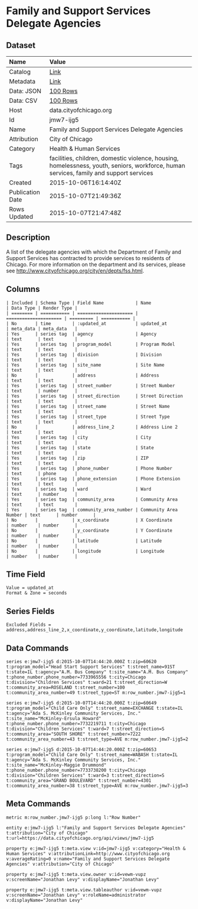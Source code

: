 # Family and Support Services Delegate Agencies

## Dataset

| Name | Value |
| :--- | :---- |
| Catalog | [Link](https://catalog.data.gov/dataset/family-and-support-services-delegate-agencies) |
| Metadata | [Link](https://data.cityofchicago.org/api/views/jmw7-ijg5) |
| Data: JSON | [100 Rows](https://data.cityofchicago.org/api/views/jmw7-ijg5/rows.json?max_rows=100) |
| Data: CSV | [100 Rows](https://data.cityofchicago.org/api/views/jmw7-ijg5/rows.csv?max_rows=100) |
| Host | data.cityofchicago.org |
| Id | jmw7-ijg5 |
| Name | Family and Support Services Delegate Agencies |
| Attribution | City of Chicago |
| Category | Health & Human Services |
| Tags | facilities, children, domestic violence, housing, homelessness, youth, seniors, workforce, human services, family and support services |
| Created | 2015-10-06T16:14:40Z |
| Publication Date | 2015-10-07T21:49:36Z |
| Rows Updated | 2015-10-07T21:47:48Z |

## Description

A list of the delegate agencies with which the Department of Family and Support Services has contracted to provide services to residents of Chicago.  For more information on the department and its services, please see http://www.cityofchicago.org/city/en/depts/fss.html.

## Columns

```ls
| Included | Schema Type | Field Name            | Name                  | Data Type | Render Type |
| ======== | =========== | ===================== | ===================== | ========= | =========== |
| No       | time        | :updated_at           | updated_at            | meta_data | meta_data   |
| Yes      | series tag  | agency                | Agency                | text      | text        |
| Yes      | series tag  | program_model         | Program Model         | text      | text        |
| Yes      | series tag  | division              | Division              | text      | text        |
| Yes      | series tag  | site_name             | Site Name             | text      | text        |
| No       |             | address               | Address               | text      | text        |
| Yes      | series tag  | street_number         | Street Number         | text      | number      |
| Yes      | series tag  | street_direction      | Street Direction      | text      | text        |
| Yes      | series tag  | street_name           | Street Name           | text      | text        |
| Yes      | series tag  | street_type           | Street Type           | text      | text        |
| No       |             | address_line_2        | Address Line 2        | text      | text        |
| Yes      | series tag  | city                  | City                  | text      | text        |
| Yes      | series tag  | state                 | State                 | text      | text        |
| Yes      | series tag  | zip                   | ZIP                   | text      | text        |
| Yes      | series tag  | phone_number          | Phone Number          | text      | phone       |
| Yes      | series tag  | phone_extension       | Phone Extension       | text      | text        |
| Yes      | series tag  | ward                  | Ward                  | text      | number      |
| Yes      | series tag  | community_area        | Community Area        | text      | text        |
| Yes      | series tag  | community_area_number | Community Area Number | text      | number      |
| No       |             | x_coordinate          | X Coordinate          | number    | number      |
| No       |             | y_coordinate          | Y Coordinate          | number    | number      |
| No       |             | latitude              | Latitude              | number    | number      |
| No       |             | longitude             | Longitude             | number    | number      |
```

## Time Field

```ls
Value = updated_at
Format & Zone = seconds
```

## Series Fields

```ls
Excluded Fields = address,address_line_2,x_coordinate,y_coordinate,latitude,longitude
```

## Data Commands

```ls
series e:jmw7-ijg5 d:2015-10-07T14:44:20.000Z t:zip=60620 t:program_model="Head Start Support Services" t:street_name=91ST t:state=IL t:agency="A.M. Bus Company" t:site_name="A.M. Bus Company" t:phone_number.phone_number=7733965556 t:city=Chicago t:division="Children Services" t:ward=21 t:street_direction=W t:community_area=ROSELAND t:street_number=100 t:community_area_number=49 t:street_type=ST m:row_number.jmw7-ijg5=1

series e:jmw7-ijg5 d:2015-10-07T14:44:20.000Z t:zip=60649 t:program_model="Child Care Only" t:street_name=EXCHANGE t:state=IL t:agency="Ada S. McKinley Community Services, Inc." t:site_name="McKinley-Ersula Howard" t:phone_number.phone_number=7732219711 t:city=Chicago t:division="Children Services" t:ward=7 t:street_direction=S t:community_area="SOUTH SHORE" t:street_number=7222 t:community_area_number=43 t:street_type=AVE m:row_number.jmw7-ijg5=2

series e:jmw7-ijg5 d:2015-10-07T14:44:20.000Z t:zip=60653 t:program_model="Child Care Only" t:street_name=WABASH t:state=IL t:agency="Ada S. McKinley Community Services, Inc." t:site_name="McKinley-Maggie Drummond" t:phone_number.phone_number=7733738200 t:city=Chicago t:division="Children Services" t:ward=3 t:street_direction=S t:community_area="GRAND BOULEVARD" t:street_number=4301 t:community_area_number=38 t:street_type=AVE m:row_number.jmw7-ijg5=3
```

## Meta Commands

```ls
metric m:row_number.jmw7-ijg5 p:long l:"Row Number"

entity e:jmw7-ijg5 l:"Family and Support Services Delegate Agencies" t:attribution="City of Chicago" t:url=https://data.cityofchicago.org/api/views/jmw7-ijg5

property e:jmw7-ijg5 t:meta.view v:id=jmw7-ijg5 v:category="Health & Human Services" v:attributionLink=http://www.cityofchicago.org v:averageRating=0 v:name="Family and Support Services Delegate Agencies" v:attribution="City of Chicago"

property e:jmw7-ijg5 t:meta.view.owner v:id=vewm-vupz v:screenName="Jonathan Levy" v:displayName="Jonathan Levy"

property e:jmw7-ijg5 t:meta.view.tableauthor v:id=vewm-vupz v:screenName="Jonathan Levy" v:roleName=administrator v:displayName="Jonathan Levy"
```